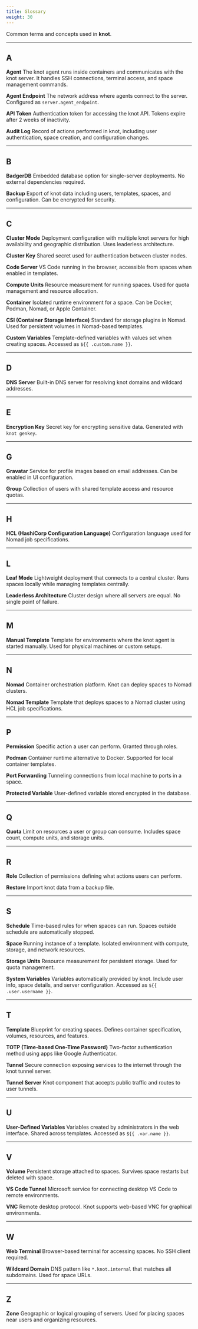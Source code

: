 ```yaml
---
title: Glossary
weight: 30
---
```


Common terms and concepts used in **knot**.

---

## A

**Agent**
The knot agent runs inside containers and communicates with the knot server. It handles SSH connections, terminal access, and space management commands.

**Agent Endpoint**
The network address where agents connect to the server. Configured as `server.agent_endpoint`.

**API Token**
Authentication token for accessing the knot API. Tokens expire after 2 weeks of inactivity.

**Audit Log**
Record of actions performed in knot, including user authentication, space creation, and configuration changes.

---

## B

**BadgerDB**
Embedded database option for single-server deployments. No external dependencies required.

**Backup**
Export of knot data including users, templates, spaces, and configuration. Can be encrypted for security.

---

## C

**Cluster Mode**
Deployment configuration with multiple knot servers for high availability and geographic distribution. Uses leaderless architecture.

**Cluster Key**
Shared secret used for authentication between cluster nodes.

**Code Server**
VS Code running in the browser, accessible from spaces when enabled in templates.

**Compute Units**
Resource measurement for running spaces. Used for quota management and resource allocation.

**Container**
Isolated runtime environment for a space. Can be Docker, Podman, Nomad, or Apple Container.

**CSI (Container Storage Interface)**
Standard for storage plugins in Nomad. Used for persistent volumes in Nomad-based templates.

**Custom Variables**
Template-defined variables with values set when creating spaces. Accessed as `${{ .custom.name }}`.

---

## D

**DNS Server**
Built-in DNS server for resolving knot domains and wildcard addresses.

---

## E

**Encryption Key**
Secret key for encrypting sensitive data. Generated with `knot genkey`.

---

## G

**Gravatar**
Service for profile images based on email addresses. Can be enabled in UI configuration.

**Group**
Collection of users with shared template access and resource quotas.

---

## H

**HCL (HashiCorp Configuration Language)**
Configuration language used for Nomad job specifications.

---

## L

**Leaf Mode**
Lightweight deployment that connects to a central cluster. Runs spaces locally while managing templates centrally.

**Leaderless Architecture**
Cluster design where all servers are equal. No single point of failure.

---

## M

**Manual Template**
Template for environments where the knot agent is started manually. Used for physical machines or custom setups.

---

## N

**Nomad**
Container orchestration platform. Knot can deploy spaces to Nomad clusters.

**Nomad Template**
Template that deploys spaces to a Nomad cluster using HCL job specifications.

---

## P

**Permission**
Specific action a user can perform. Granted through roles.

**Podman**
Container runtime alternative to Docker. Supported for local container templates.

**Port Forwarding**
Tunneling connections from local machine to ports in a space.

**Protected Variable**
User-defined variable stored encrypted in the database.

---

## Q

**Quota**
Limit on resources a user or group can consume. Includes space count, compute units, and storage units.

---

## R

**Role**
Collection of permissions defining what actions users can perform.

**Restore**
Import knot data from a backup file.

---

## S

**Schedule**
Time-based rules for when spaces can run. Spaces outside schedule are automatically stopped.

**Space**
Running instance of a template. Isolated environment with compute, storage, and network resources.

**Storage Units**
Resource measurement for persistent storage. Used for quota management.

**System Variables**
Variables automatically provided by knot. Include user info, space details, and server configuration. Accessed as `${{ .user.username }}`.

---

## T

**Template**
Blueprint for creating spaces. Defines container specification, volumes, resources, and features.

**TOTP (Time-based One-Time Password)**
Two-factor authentication method using apps like Google Authenticator.

**Tunnel**
Secure connection exposing services to the internet through the knot tunnel server.

**Tunnel Server**
Knot component that accepts public traffic and routes to user tunnels.

---

## U

**User-Defined Variables**
Variables created by administrators in the web interface. Shared across templates. Accessed as `${{ .var.name }}`.

---

## V

**Volume**
Persistent storage attached to spaces. Survives space restarts but deleted with space.

**VS Code Tunnel**
Microsoft service for connecting desktop VS Code to remote environments.

**VNC**
Remote desktop protocol. Knot supports web-based VNC for graphical environments.

---

## W

**Web Terminal**
Browser-based terminal for accessing spaces. No SSH client required.

**Wildcard Domain**
DNS pattern like `*.knot.internal` that matches all subdomains. Used for space URLs.

---

## Z

**Zone**
Geographic or logical grouping of servers. Used for placing spaces near users and organizing resources.
